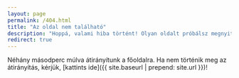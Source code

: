 ```yaml
---
layout: page
permalink: /404.html
title: "Az oldal nem található"
description: "Hoppá, valami hiba történt! Olyan oldalt próbálsz megnyitni, ami nem létezik."
redirect: true
---
```


Néhány másodperc múlva átirányítunk a főoldalra. Ha nem történik meg az átirányítás, kérjük, [kattints ide]({{ site.baseurl | prepend: site.url }})!
